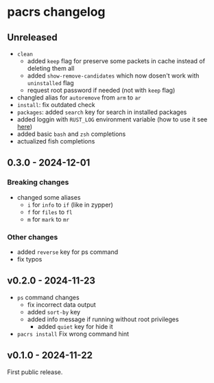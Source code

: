 # pacrs changelog

## Unreleased

- `clean`
  - added `keep` flag for preserve some packets in cache instead of
    deleting them all
  - added `show-remove-candidates` which now dosen't work with
    `uninstalled` flag
  - request root password if needed (not with `keep` flag)
- changled alias for `autoremove` from `arm` to `ar`
- `install`: fix outdated check
- `packages`: added `search` key for search in installed packages
- added loggin with `RUST_LOG` environment variable (how to use it see
  [here](https://docs.rs/env_logger/latest/env_logger/#enabling-logging))
- added basic `bash` and `zsh` completions
- actualized fish completions

## 0.3.0 - 2024-12-01

### Breaking changes

- changed some aliases
  - `i` for `info` to `if` (like in zypper)
  - `f` for `files` to `fl`
  - `m` for `mark` to `mr`

### Other changes

- added `reverse` key for ps command
- fix typos

## v0.2.0 - 2024-11-23

- `ps` command changes
  - fix incorrect data output
  - added `sort-by` key
  - added info message if running without root privileges
    - added `quiet` key for hide it
- `pacrs install` Fix wrong command hint

## v0.1.0 - 2024-11-22

First public release.
